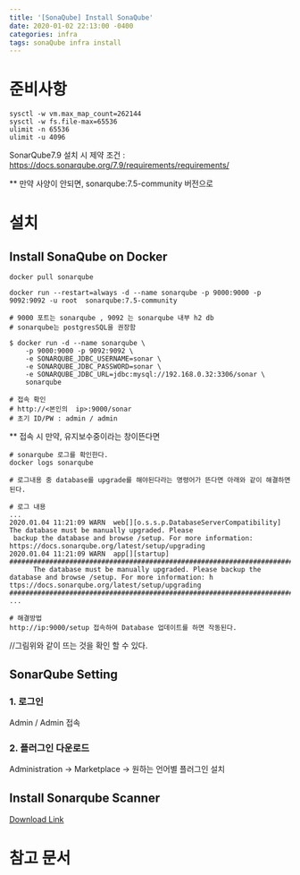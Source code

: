 ```yaml
---
title: '[SonaQube] Install SonaQube'
date: 2020-01-02 22:13:00 -0400
categories: infra
tags: sonaQube infra install
---
```


# 준비사항

```
sysctl -w vm.max_map_count=262144
sysctl -w fs.file-max=65536
ulimit -n 65536
ulimit -u 4096
```

SonarQube7.9 설치 시 제약 조건 : https://docs.sonarqube.org/7.9/requirements/requirements/

\*\* 만약 사양이 안되면, sonarqube:7.5-community 버전으로

# 설치

## Install SonaQube on Docker

```
docker pull sonarqube

docker run --restart=always -d --name sonarqube -p 9000:9000 -p 9092:9092 -u root  sonarqube:7.5-community

# 9000 포트는 sonarqube , 9092 는 sonarqube 내부 h2 db
# sonarqube는 postgresSQL을 권장함

$ docker run -d --name sonarqube \
    -p 9000:9000 -p 9092:9092 \
    -e SONARQUBE_JDBC_USERNAME=sonar \
    -e SONARQUBE_JDBC_PASSWORD=sonar \
    -e SONARQUBE_JDBC_URL=jdbc:mysql://192.168.0.32:3306/sonar \
    sonarqube

# 접속 확인
# http://<본인의  ip>:9000/sonar
# 초기 ID/PW : admin / admin
```

\*\* 접속 시 만약, 유지보수중이라는 창이뜬다면

```
# sonarqube 로그를 확인한다.
docker logs sonarqube

# 로그내용 중 database를 upgrade를 해야된다라는 명령어가 뜬다면 아래와 같이 해결하면 된다.

# 로그 내용
...
2020.01.04 11:21:09 WARN  web[][o.s.s.p.DatabaseServerCompatibility] The database must be manually upgraded. Please
 backup the database and browse /setup. For more information: https://docs.sonarqube.org/latest/setup/upgrading
2020.01.04 11:21:09 WARN  app[][startup]
################################################################################
      The database must be manually upgraded. Please backup the database and browse /setup. For more information: h
ttps://docs.sonarqube.org/latest/setup/upgrading
################################################################################
...

# 해결방법
http://ip:9000/setup 접속하여 Database 업데이트를 하면 작동된다.

```

//그림위와 같이 뜨는 것을 확인 할 수 있다.

## SonarQube Setting

### 1. 로그인

Admin / Admin 접속

### 2. 플러그인 다운로드

Administration -> Marketplace -> 원하는 언어별 플러그인 설치

## Install Sonarqube Scanner

[Download Link](https://docs.sonarqube.org/latest/analysis/scan/sonarscanner/)

# 참고 문서
